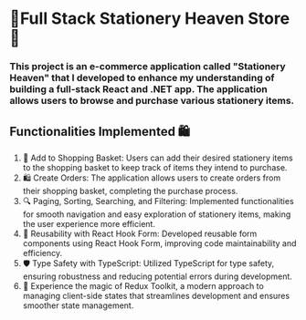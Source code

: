 # 🌟Full Stack Stationery Heaven Store🌟

### This project is an e-commerce application called "Stationery Heaven" that I developed to enhance my understanding of building a full-stack React and .NET app. The application allows users to browse and purchase various stationery items.

## Functionalities Implemented 🛍️

1. 🛒 Add to Shopping Basket: Users can add their desired stationery items to the shopping basket to keep track of items they intend to purchase.
2. 🛍️ Create Orders: The application allows users to create orders from their shopping basket, completing the purchase process.
3. 🔍 Paging, Sorting, Searching, and Filtering: Implemented functionalities for smooth navigation and easy exploration of stationery items, making the user experience more efficient.
4. 🔄 Reusability with React Hook Form: Developed reusable form components using React Hook Form, improving code maintainability and efficiency.
5. 🛡️ Type Safety with TypeScript: Utilized TypeScript for type safety, ensuring robustness and reducing potential errors during development.
6. 🧙 Experience the magic of Redux Toolkit, a modern approach to managing client-side states that streamlines development and ensures smoother state management.
